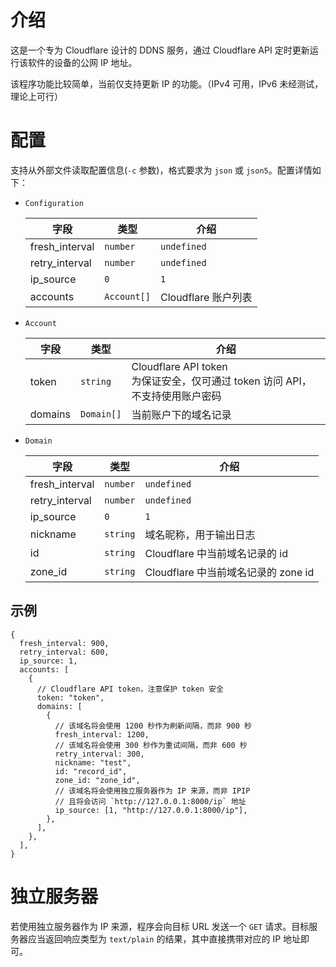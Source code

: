 # 介绍

这是一个专为 Cloudflare 设计的 DDNS 服务，通过 Cloudflare API 定时更新运行该软件的设备的公网 IP 地址。

该程序功能比较简单，当前仅支持更新 IP 的功能。（IPv4 可用，IPv6 未经测试，理论上可行）

# 配置

支持从外部文件读取配置信息(`-c` 参数)，格式要求为 `json` 或 `json5`。配置详情如下：

- `Configuration`

  | 字段           | 类型                                    | 介绍                                                         |
  | -------------- | --------------------------------------- | ------------------------------------------------------------ |
  | fresh_interval | `number` | `undefined`                  | 全局刷新间隔，单位秒。默认为 900 秒                          |
  | retry_interval | `number` | `undefined`                  | 全局出现错误时重试间隔，单位秒。默认为 300 秒                |
  | ip_source      | `0` | `1` | `[1, string]` | `undefined` | 全局 IP 地址来源。默认为 `0`<br />- `0`：通过 `IpIp` 网页获取<br />- `1`：通过[独立服务器](#独立服务器)获取 |
  | accounts       | `Account[]`                             | Cloudflare 账户列表                                          |

  

- `Account`

  | 字段    | 类型       | 介绍                                                         |
  | ------- | ---------- | ------------------------------------------------------------ |
  | token   | `string`   | Cloudflare API token<br />为保证安全，仅可通过 token 访问 API，不支持使用账户密码 |
  | domains | `Domain[]` | 当前账户下的域名记录                                         |

  

- `Domain`

  | 字段           | 类型                                    | 介绍                                                         |
  | -------------- | --------------------------------------- | ------------------------------------------------------------ |
  | fresh_interval | `number` | `undefined`                  | 刷新间隔，单位秒。<br />若配置该项，则不会使用全局刷新间隔   |
  | retry_interval | `number` | `undefined`                  | 出现错误时重新间隔，单位秒<br />若配置该项，则不会使用全局重试间隔 |
  | ip_source      | `0` | `1` | `[1, string]` | `undefined` | IP 地址来源<br />若配置该项，则不会使用全局 IP 地址来源      |
  | nickname       | `string`                                | 域名昵称，用于输出日志                                       |
  | id             | `string`                                | Cloudflare 中当前域名记录的 id                               |
  | zone_id        | `string`                                | Cloudflare 中当前域名记录的 zone id                          |



## 示例

```json5
{
  fresh_interval: 900,
  retry_interval: 600,
  ip_source: 1,
  accounts: [
    {
      // Cloudflare API token，注意保护 token 安全
      token: "token",
      domains: [
        {
          // 该域名将会使用 1200 秒作为刷新间隔，而非 900 秒
          fresh_interval: 1200,
          // 该域名将会使用 300 秒作为重试间隔，而非 600 秒
          retry_interval: 300,
          nickname: "test",
          id: "record_id",
          zone_id: "zone_id",
          // 该域名将会使用独立服务器作为 IP 来源，而非 IPIP
          // 且将会访问 `http://127.0.0.1:8000/ip` 地址
          ip_source: [1, "http://127.0.0.1:8000/ip"],
        },
      ],
    },
  ],
}

```



# 独立服务器

若使用独立服务器作为 IP 来源，程序会向目标 URL 发送一个 `GET` 请求。目标服务器应当返回响应类型为 `text/plain` 的结果，其中直接携带对应的 IP 地址即可。